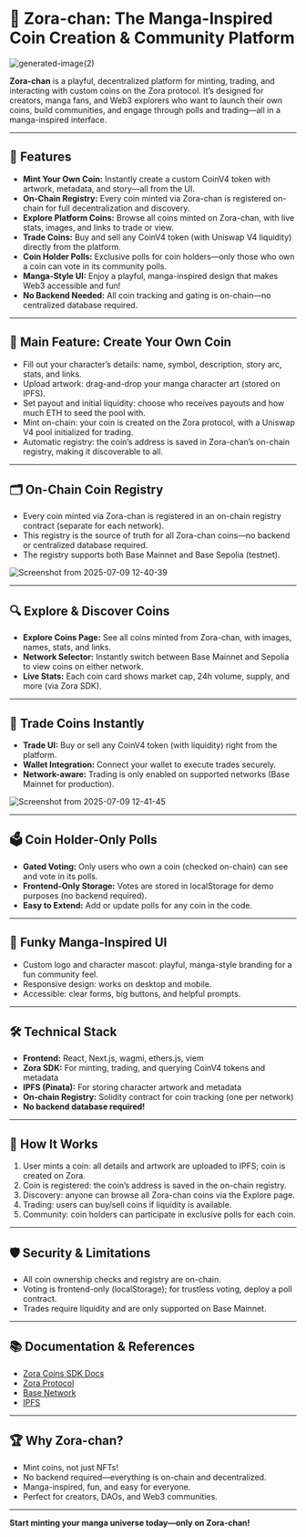 # 🥷 Zora-chan: The Manga-Inspired Coin Creation & Community Platform

![generated-image(2)](https://github.com/user-attachments/assets/0af1138c-bbc2-4744-b8b9-93b574b68995)


**Zora-chan** is a playful, decentralized platform for minting, trading, and interacting with custom coins on the Zora protocol. It’s designed for creators, manga fans, and Web3 explorers who want to launch their own coins, build communities, and engage through polls and trading—all in a manga-inspired interface.

---

## 🚀 Features

- **Mint Your Own Coin:** Instantly create a custom CoinV4 token with artwork, metadata, and story—all from the UI.
- **On-Chain Registry:** Every coin minted via Zora-chan is registered on-chain for full decentralization and discovery.
- **Explore Platform Coins:** Browse all coins minted on Zora-chan, with live stats, images, and links to trade or view.
- **Trade Coins:** Buy and sell any CoinV4 token (with Uniswap V4 liquidity) directly from the platform.
- **Coin Holder Polls:** Exclusive polls for coin holders—only those who own a coin can vote in its community polls.
- **Manga-Style UI:** Enjoy a playful, manga-inspired design that makes Web3 accessible and fun!
- **No Backend Needed:** All coin tracking and gating is on-chain—no centralized database required.

---

## 🌟 Main Feature: Create Your Own Coin

- Fill out your character’s details: name, symbol, description, story arc, stats, and links.
- Upload artwork: drag-and-drop your manga character art (stored on IPFS).
- Set payout and initial liquidity: choose who receives payouts and how much ETH to seed the pool with.
- Mint on-chain: your coin is created on the Zora protocol, with a Uniswap V4 pool initialized for trading.
- Automatic registry: the coin’s address is saved in Zora-chan’s on-chain registry, making it discoverable to all.

---

## 🗂️ On-Chain Coin Registry

- Every coin minted via Zora-chan is registered in an on-chain registry contract (separate for each network).
- This registry is the source of truth for all Zora-chan coins—no backend or centralized database required.
- The registry supports both Base Mainnet and Base Sepolia (testnet).

![Screenshot from 2025-07-09 12-40-39](https://github.com/user-attachments/assets/df6f4999-75dd-4c0f-a54b-9ffc8a44bed0)



---

## 🔍 Explore & Discover Coins

- **Explore Coins Page:** See all coins minted from Zora-chan, with images, names, stats, and links.
- **Network Selector:** Instantly switch between Base Mainnet and Sepolia to view coins on either network.
- **Live Stats:** Each coin card shows market cap, 24h volume, supply, and more (via Zora SDK).

---

## 💱 Trade Coins Instantly

- **Trade UI:** Buy or sell any CoinV4 token (with liquidity) right from the platform.
- **Wallet Integration:** Connect your wallet to execute trades securely.
- **Network-aware:** Trading is only enabled on supported networks (Base Mainnet for production).

![Screenshot from 2025-07-09 12-41-45](https://github.com/user-attachments/assets/1bf40371-7f4c-495a-bb9a-ef9c18077334)


---

## 🗳️ Coin Holder-Only Polls

- **Gated Voting:** Only users who own a coin (checked on-chain) can see and vote in its polls.
- **Frontend-Only Storage:** Votes are stored in localStorage for demo purposes (no backend required).
- **Easy to Extend:** Add or update polls for any coin in the code.

---

## 🎨 Funky Manga-Inspired UI

- Custom logo and character mascot: playful, manga-style branding for a fun community feel.
- Responsive design: works on desktop and mobile.
- Accessible: clear forms, big buttons, and helpful prompts.

---

## 🛠️ Technical Stack

- **Frontend:** React, Next.js, wagmi, ethers.js, viem
- **Zora SDK:** For minting, trading, and querying CoinV4 tokens and metadata
- **IPFS (Pinata):** For storing character artwork and metadata
- **On-chain Registry:** Solidity contract for coin tracking (one per network)
- **No backend database required!**

---

## 📝 How It Works

1. User mints a coin: all details and artwork are uploaded to IPFS; coin is created on Zora.
2. Coin is registered: the coin’s address is saved in the on-chain registry.
3. Discovery: anyone can browse all Zora-chan coins via the Explore page.
4. Trading: users can buy/sell coins if liquidity is available.
5. Community: coin holders can participate in exclusive polls for each coin.

---

## 🛡️ Security & Limitations

- All coin ownership checks and registry are on-chain.
- Voting is frontend-only (localStorage); for trustless voting, deploy a poll contract.
- Trades require liquidity and are only supported on Base Mainnet.

---

## 📚 Documentation & References

- [Zora Coins SDK Docs](https://docs.zora.co/coins/sdk/)
- [Zora Protocol](https://zora.co/)
- [Base Network](https://base.org/)
- [IPFS](https://ipfs.io/)

---

## 🏆 Why Zora-chan?

- Mint coins, not just NFTs!
- No backend required—everything is on-chain and decentralized.
- Manga-inspired, fun, and easy for everyone.
- Perfect for creators, DAOs, and Web3 communities.

---

**Start minting your manga universe today—only on Zora-chan!**
